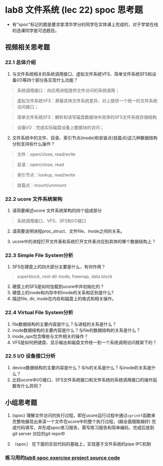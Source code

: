 # lab8 文件系统 (lec 22) spoc 思考题

- 有"spoc"标记的题是要求拿清华学分的同学在实体课上完成的，对于学堂在线的选课同学是可选题目。
## 视频相关思考题

### 22.1 总体介绍

 1. 与文件系统相关的系统调用接口、虚拟文件系统VFS、简单文件系统SFS和设备I/O等四个部分各实现什么功能？

 > 系统调用接口：向应用进程提供文件访问的系统调用；

 > 虚拟文件系统VFS：屏蔽具体文件系统差异，对上提供一个统一的文件系统访问接口；

 > 简单文件系统SFS：解析和读写磁盘数据块中具体的SFS文件系统存储结构

 > 设备I/O：完成实际磁盘设备上数据块的访问；

 2. 文件系统中的文件、目录、索引节点(inode)和安装点(挂载点)这几种数据结构分别支持些什么操作？

 > 文件：open/close, read/write

 > 目录：open/close, read

 > 索引节点：lookup, read/write

 > 挂载点：mount/unmount

### 22.2 ucore 文件系统架构

 1. 请简要阐述ucore 文件系统架构的四个组成部分

 > 系统调用接口、VFS、SFS和I/O接口

 2. 请简要说明进程proc_struct、文件file、inode之间的关系。 
 
 3. ucore中的进程打开文件表和系统打开文件表对应到具体的哪个数据结构上？

### 22.3 Simple File System分析

 1. SFS在硬盘上的四大部分主要是什么，有何作用？
 
 > superblock, root-dir inode, freemap, data block

 2. 硬盘上的SFS是如何加载到ucore中并初始化的？
 3. 硬盘上的inode和内存中的inode的关系和区别是什么?
 4. 描述file, dir, inode在内存和磁盘上的格式和相关操作。

### 22.4 Virtual File System分析

 1. file数据结构的主要内容是什么？与进程的关系是什么？
 2. inode数据结构的主要内容是什么？与file的数据结构的关系是什么？
 3. inode_ops包含哪些与文件相关的操作？
 4. VFS是如何把键盘、显示输出和磁盘文件统一到一个系统调用访问框架下的？ 

### 22.5 I/O 设备接口分析

 1. device数据结构的主要内容是什么？与fs的关系是什么？与inode的关系是什么？
 2. 比较ucore中I/O接口、SFS文件系统接口和文件系统的系统调用接口的操作函数有什么异同？
 
## 小组思考题

1. (spoc) 理解文件访问的执行过程，即在ucore运行过程中通过`cprintf`函数来完整地展现出来读一个文件在ucore中的整个执行过程，(越全面细致越好)
完成代码填写，并形成spoc练习报告，需写练习报告和简单编码，完成后放到git server 对应的git repo中

2. （spoc） 在下面的实验代码的基础上，实现基于文件系统的pipe IPC机制

### 练习用的[lab8 spoc exercise project source code](https://github.com/chyyuu/ucore_lab/tree/master/labcodes_answer/lab8_result)
